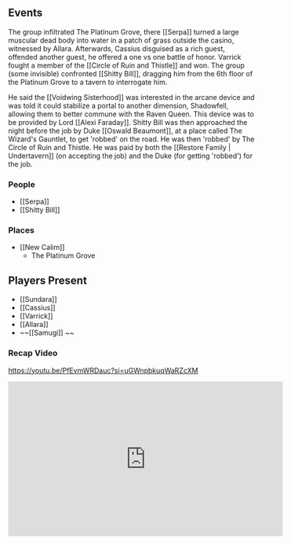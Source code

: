 ## Events
The group infiltrated The Platinum Grove, there [[Serpa]] turned a large muscular dead body into water in a patch of grass outside the casino, witnessed by Allara. Afterwards, Cassius disguised as a rich guest, offended another guest, he offered a one vs one battle of honor. Varrick fought a member of the [[Circle of Ruin and Thistle]] and won. The group (some invisible) confronted [[Shitty Bill]], dragging him from the 6th floor of the Platinum Grove to a tavern to interrogate him.

He said the [[Voidwing Sisterhood]] was interested in the arcane device and was told it could stabilize a portal to another dimension, Shadowfell, allowing them to better commune with the Raven Queen. This device was to be provided by Lord [[Alexi Faraday]]. Shitty Bill was then approached the night before the job by Duke [[Oswald Beaumont]], at a place called The Wizard's Gauntlet, to get 'robbed' on the road. He was then 'robbed' by The Circle of Ruin and Thistle. He was paid by both the [[Restore Family | Undertavern]] (on accepting the job) and the Duke (for getting 'robbed') for the job.

### People
- [[Serpa]] 
- [[Shitty Bill]] 

### Places 
- [[New Calim]] 
	- The Platinum Grove

## Players Present
- [[Sundara]] 
- [[Cassius]] 
- [[Varrick]] 
- [[Allara]] 
- ~~[[Samugi]] ~~

### Recap Video

https://youtu.be/PfEvmWRDauc?si=uGWnpbkuqWaRZcXM

<iframe width="560" height="315" src="https://www.youtube.com/embed/PfEvmWRDauc?si=z0v5N0kcZAksGnLz" title="YouTube video player" frameborder="0" allow="accelerometer; autoplay; clipboard-write; encrypted-media; gyroscope; picture-in-picture; web-share" referrerpolicy="strict-origin-when-cross-origin" allowfullscreen></iframe>
